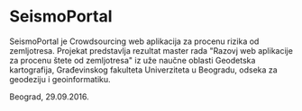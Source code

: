 # SeismoPortal

SeismoPortal je Crowdsourcing web aplikacija za procenu rizika od zemljotresa.
Projekat predstavlja rezultat master rada 
"Razovj web aplikacije za procenu štete od zemljotresa"
iz uže naučne oblasti Geodetska kartografija, Građevinskog fakulteta Univerziteta u Beogradu, odseka za geodeziju i geoinformatiku.

Beograd, 29.09.2016.
